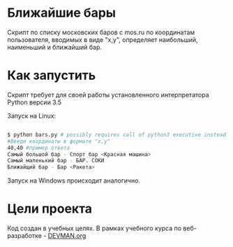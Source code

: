 # Ближайшие бары

Скрипт по списку московских баров с mos.ru по координатам пользователя, вводимых в виде "x,y", определяет наибольший, наименьший и ближайший бар.

# Как запустить

Скрипт требует для своей работы установленного интерпретатора Python версии 3.5

Запуск на Linux:

```bash

$ python bars.py # possibly requires call of python3 executive instead of just python
#Введи координаты в формате "x,y"
40,40 #пример ответа
Самый большой бар - Спорт бар <Красная машина>
Самый маленький бар - БАР. СОКИ
Ближайщий бар - Бар <Ракета>

```

Запуск на Windows происходит аналогично.

# Цели проекта

Код создан в учебных целях. В рамках учебного курса по веб-разработке - [DEVMAN.org](https://devman.org)
